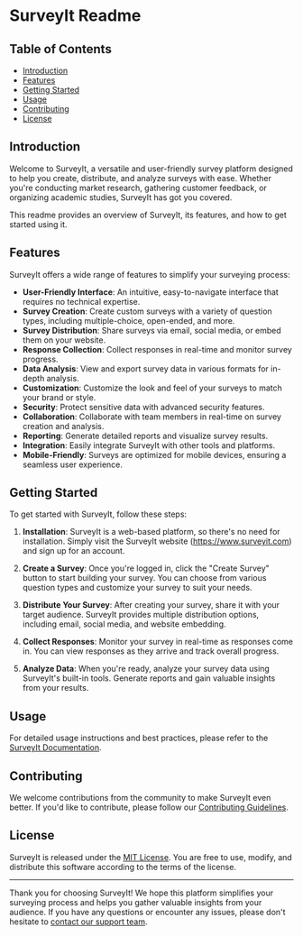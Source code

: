 # SurveyIt Readme

## Table of Contents

- [Introduction](#introduction)
- [Features](#features)
- [Getting Started](#getting-started)
- [Usage](#usage)
- [Contributing](#contributing)
- [License](#license)

## Introduction

Welcome to SurveyIt, a versatile and user-friendly survey platform designed to help you create, distribute, and analyze surveys with ease. Whether you're conducting market research, gathering customer feedback, or organizing academic studies, SurveyIt has got you covered.

This readme provides an overview of SurveyIt, its features, and how to get started using it.

## Features

SurveyIt offers a wide range of features to simplify your surveying process:

- **User-Friendly Interface**: An intuitive, easy-to-navigate interface that requires no technical expertise.
- **Survey Creation**: Create custom surveys with a variety of question types, including multiple-choice, open-ended, and more.
- **Survey Distribution**: Share surveys via email, social media, or embed them on your website.
- **Response Collection**: Collect responses in real-time and monitor survey progress.
- **Data Analysis**: View and export survey data in various formats for in-depth analysis.
- **Customization**: Customize the look and feel of your surveys to match your brand or style.
- **Security**: Protect sensitive data with advanced security features.
- **Collaboration**: Collaborate with team members in real-time on survey creation and analysis.
- **Reporting**: Generate detailed reports and visualize survey results.
- **Integration**: Easily integrate SurveyIt with other tools and platforms.
- **Mobile-Friendly**: Surveys are optimized for mobile devices, ensuring a seamless user experience.

## Getting Started

To get started with SurveyIt, follow these steps:

1. **Installation**: SurveyIt is a web-based platform, so there's no need for installation. Simply visit the SurveyIt website (https://www.surveyit.com) and sign up for an account.

2. **Create a Survey**: Once you're logged in, click the "Create Survey" button to start building your survey. You can choose from various question types and customize your survey to suit your needs.

3. **Distribute Your Survey**: After creating your survey, share it with your target audience. SurveyIt provides multiple distribution options, including email, social media, and website embedding.

4. **Collect Responses**: Monitor your survey in real-time as responses come in. You can view responses as they arrive and track overall progress.

5. **Analyze Data**: When you're ready, analyze your survey data using SurveyIt's built-in tools. Generate reports and gain valuable insights from your results.

## Usage

For detailed usage instructions and best practices, please refer to the [SurveyIt Documentation](https://www.surveyit.com/docs).

## Contributing

We welcome contributions from the community to make SurveyIt even better. If you'd like to contribute, please follow our [Contributing Guidelines](CONTRIBUTING.md).

## License

SurveyIt is released under the [MIT License](LICENSE). You are free to use, modify, and distribute this software according to the terms of the license.

---

Thank you for choosing SurveyIt! We hope this platform simplifies your surveying process and helps you gather valuable insights from your audience. If you have any questions or encounter any issues, please don't hesitate to [contact our support team](https://www.surveyit.com/support).
